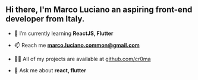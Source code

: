 ## Hi there, I'm Marco Luciano an aspiring front-end developer from Italy.

- 🌱 I’m currently learning **ReactJS, Flutter**

- 📫 Reach me **marco.luciano.common@gmail.com**

- 👨‍💻 All of my projects are available at [github.com/cr0ma](github.com/cr0ma)

- 💬 Ask me about **react, flutter**
